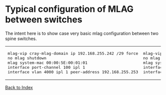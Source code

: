 # Typical configuration of MLAG between switches

The intent here is to show case very basic mlag configuration between two spine switches.

<table>

<td>
<pre>
mlag-vip cray-mlag-domain ip 192.168.255.242 /29 force
no mlag shutdown
mlag system-mac 00:00:5E:00:01:01
interface port-channel 100 ipl 1
interface vlan 4000 ipl 1 peer-address 192.168.255.253
</td>
</pre>

<td>
<pre>
mlag-vip cray-mlag-domain ip 192.168.255.242 /29 force
no mlag shutdown
mlag system-mac 00:00:5E:00:01:5D
interface port-channel 100 ipl 1
interface vlan 4000 ipl 1 peer-address 192.168.255.254
</td>
</pre>
</table>

[Back to Index](../README.md)
